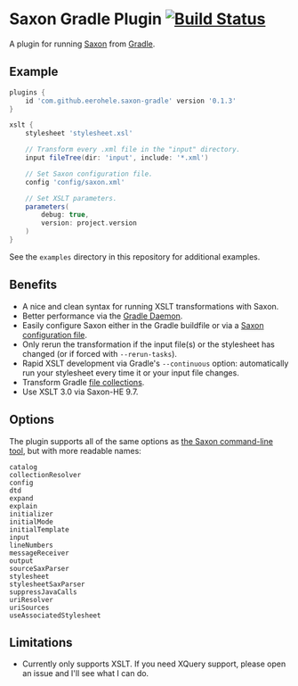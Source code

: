 Saxon Gradle Plugin [![Build Status](https://travis-ci.org/eerohele/saxon-gradle.svg?branch=master)](https://travis-ci.org/eerohele/saxon-gradle)
===================

A plugin for running [Saxon][saxon] from [Gradle][gradle].

## Example

```groovy
plugins {
    id 'com.github.eerohele.saxon-gradle' version '0.1.3'
}

xslt {
    stylesheet 'stylesheet.xsl'

    // Transform every .xml file in the "input" directory.
    input fileTree(dir: 'input', include: '*.xml')

    // Set Saxon configuration file.
    config 'config/saxon.xml'

    // Set XSLT parameters.
    parameters(
        debug: true,
        version: project.version
    )
}
```

See the `examples` directory in this repository for additional examples.

## Benefits
- A nice and clean syntax for running XSLT transformations with Saxon.
- Better performance via the [Gradle Daemon][gradle-daemon].
- Easily configure Saxon either in the Gradle buildfile or via a
  [Saxon configuration file][saxon-config-file].
- Only rerun the transformation if the input file(s) or the stylesheet has
  changed (or if forced with `--rerun-tasks`).
- Rapid XSLT development via Gradle's `--continuous` option: automatically
  run your stylesheet every time it or your input file changes.
- Transform Gradle [file collections][gradle-file-collections].
- Use XSLT 3.0 via Saxon-HE 9.7.

## Options

The plugin supports all of the same options as
[the Saxon command-line tool][saxon-command-line], but with more readable names:

```
catalog
collectionResolver
config
dtd
expand
explain
initializer
initialMode
initialTemplate
input
lineNumbers
messageReceiver
output
sourceSaxParser
stylesheet
stylesheetSaxParser
suppressJavaCalls
uriResolver
uriSources
useAssociatedStylesheet
```

## Limitations
- Currently only supports XSLT. If you need XQuery support, please open an issue
  and I'll see what I can do.

[gradle]: http://gradle.org/
[gradle-daemon]: https://docs.gradle.org/current/userguide/gradle_daemon.html
[gradle-file-collections]: https://docs.gradle.org/current/userguide/working_with_files.html#sec:file_collections
[saxon]: http://saxonica.com/
[saxon-command-line]: http://www.saxonica.com/html/documentation/using-xsl/commandline.html
[saxon-config-file]: http://saxonica.com/html/documentation/configuration/configuration-file
